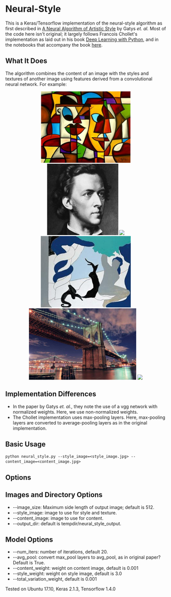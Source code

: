# Neural-Style

This is a Keras/Tensorflow implementation of the neural-style algorithm as first described in [A Neural Algorithm of Artistic Style](http://arxiv.org/abs/1508.06576) by Gatys *et. al.* Most of the code here isn't original; it largely follows Francois Chollet's implementation as laid out in his book [Deep Learning with Python](https://www.manning.com/books/deep-learning-with-python?a_aid=keras&a_bid=76564dff), and in the notebooks that accompany the book [here](https://github.com/fchollet/deep-learning-with-python-notebooks).

## What It Does
The algorithm combines the content of an image with the styles and textures of another image using features derived from a convolutional neural network. For example:
<div align="center">
  <img src="https://github.com/jwjohnson314/neural-style/blob/master/images/cubist_9.jpg" height="223px">
  <img src="https://github.com/jwjohnson314/neural-style/blob/master/images/chopin.jpg" height="223px">
  <img src="https://github.com/jwjohnson314/neural-style/blob/master/images/cubist_chopin.jpg" height="710">
</div>

<div align="center">
  <img src="https://github.com/jwjohnson314/neural-style/blob/master/images/il_peccato.jpg" height="223px">
  <img src="https://github.com/jwjohnson314/neural-style/blob/master/images/brooklyn_bridge.jpg" height="223px">
  <img src="https://github.com/jwjohnson314/neural-style/blob/master/images/il_brooklyn.jpg" height="710">
</div>

## Implementation Differences

* In the paper by Gatys *et. al.*, they note the use of a vgg network with normalized weights. Here, we use non-normalized weights. 
* The Chollet implementation uses max-pooling layers. Here, max-pooling layers are converted to average-pooling layers as in the original implementation. 

## Basic Usage

```
python neural_style.py --style_image=<style_image.jpg> --content_image=<content_image.jpg>
```

## Options

## Images and Directory Options
* --image_size: Maximum side length of output image; default is 512.
* --style_image: image to use for style and texture.
* --content_image: image to use for content.
* --output_dir: default is tempdir/neural_style_output. 

## Model Options
* --num_iters: number of iterations, default 20.
* --avg_pool: convert max_pool layers to avg_pool, as in original paper? Default is True.
* --content_weight: weight on content image, default is 0.001
* --style_weight: weight on style image, default is 3.0
* --total_variation_weight, default is 0.001

Tested on Ubuntu 17.10, Keras 2.1.3, Tensorflow 1.4.0
